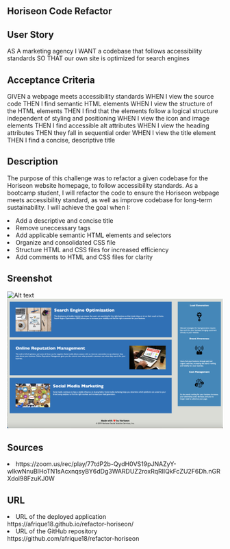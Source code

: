 ## Horiseon Code Refactor

## User Story
AS A marketing agency
I WANT a codebase that follows accessibility standards
SO THAT our own site is optimized for search engines

## Acceptance Criteria
GIVEN a webpage meets accessibility standards
WHEN I view the source code
THEN I find semantic HTML elements
WHEN I view the structure of the HTML elements
THEN I find that the elements follow a logical structure independent of styling and positioning
WHEN I view the icon and image elements
THEN I find accessible alt attributes
WHEN I view the heading attributes
THEN they fall in sequential order
WHEN I view the title element
THEN I find a concise, descriptive title

## Description
The purpose of this challenge was to refactor a given codebase for the Horiseon website homepage, to follow accessibility standards. As a bootcamp student, I will refactor the code to ensure the Horiseon webpage meets accessibility standard, as well as improve codebase for long-term sustainability. I will achieve the goal when I:

<li> Add a descriptive and concise title</li>
<li> Remove uneccessary tags</li>
<li> Add applicable semantic HTML elements and selectors</li>    
<li> Organize and consolidated CSS file</li>  
<li> Structure HTML and CSS files for increased efficiency</li>
<li> Add comments to HTML and CSS files for clarity</li>

## Sreenshot
![Alt text](assets/images/Screenshot%202023-03-23%20at%204.37.47%20PM.png)
![Alt text](assets/images/Screenshot%202023-03-23%20at%204.35.44%20PM.png)

## Sources
<li>https://zoom.us/rec/play/77tdP2b-QydH0VS19pJNAZyY-wIkwNnuBIHoTN1sAcxnqsyBY6dDg3WARDUZ2roxRqRIlQkFcZU2F6Dh.nGRXdol98FzuKJ0W</li>

## URL
<li>URL of the deployed application</li>
https://afrique18.github.io/refactor-horiseon/

<li>URL of the GitHub repository</li>
https://github.com/afrique18/refactor-horiseon